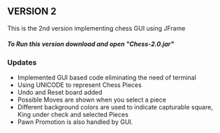 ## VERSION 2
This is the 2nd version implementing chess GUI using JFrame

##### To Run this version download and open "Chess-2.0.jar"

### Updates
- Implemented GUI based code eliminating the need of terminal
- Using UNICODE to represent Chess Pieces
- Undo and Reset board added 
- Possible Moves are shown when you select a piece
- Different background colors are used to indicate capturable square, King under check and selected Pieces
- Pawn Promotion is also handled by GUI.